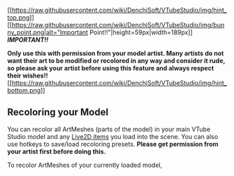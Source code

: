 
[[https://raw.githubusercontent.com/wiki/DenchiSoft/VTubeStudio/img/hint_top.png]]
[[https://raw.githubusercontent.com/wiki/DenchiSoft/VTubeStudio/img/bunny_point.png|alt="Important Point!!"|height=59px|width=189px]]<br/>
**_IMPORTANT!!_**

**Only use this with permission from your model artist. Many artists do not want their art to be modified or recolored in any way and consider it rude, so please ask your artist before using this feature and always respect their wishes!!**
[[https://raw.githubusercontent.com/wiki/DenchiSoft/VTubeStudio/img/hint_bottom.png]]

## Recoloring your Model

You can recolor all ArtMeshes (parts of the model) in your main VTube Studio model and any [Live2D items](https://github.com/DenchiSoft/VTubeStudio/wiki/Live2D-Items) you load into the scene. You can also use hotkeys to save/load recoloring presets. **Please get permission from your artist first before doing this.**

To recolor ArtMeshes of your currently loaded model, 